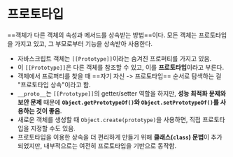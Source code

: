 # 프로토타입
==객체가 다른 객체의 속성과 메서드를 상속받는 방법==이다. 모든 객체는 프로토타입을 가지고 있고, 그 부모로부터 기능을 상속받아 사용한다.

- 자바스크립트 객체는 `[[Prototype]]`이라는 숨겨진 프로퍼티를 가지고 있음.
- 이 `[[Prototype]]`은 다른 객체를 참조할 수 있고, 이를 **프로토타입**이라고 부른다.
- 객체에서 프로퍼티를 찾을 때 ==자기 자신 -> 프로토타입== 순서로 탐색하는 걸 "프로토타입 상속"이라고 함.
- `__proto__`는 `[[Prototype]]`의 getter/setter 역할을 하지만, **성능 최적화 문제와 보안 문제** 때문에 **`Object.getPrototypeOf()`와 `Object.setPrototypeOf()`를 사용하는 것이 좋음**.
- 새로운 객체를 생성할 때 `Object.create(prototype)`을 사용하면, 직접 프로토타입을 지정할 수도 있음.
- 프로토타입을 이용한 상속을 더 편리하게 만들기 위해 **클래스(`class`) 문법**이 추가되었지만, 내부적으로는 여전히 프로토타입을 기반으로 동작함.